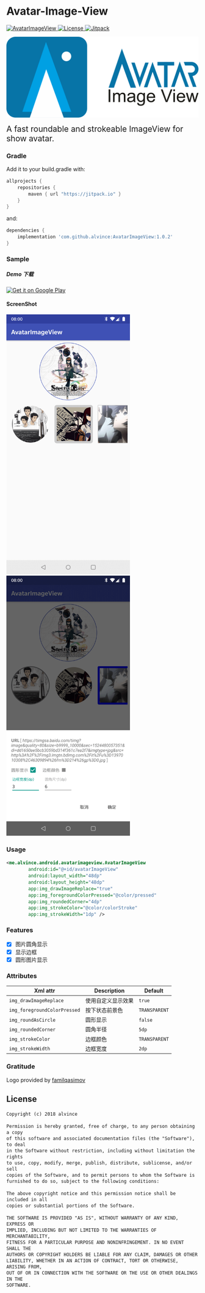 Avatar-Image-View
===

<p>
<a href="https://github.com/alvince/AvatarImageView">
    <img src="https://img.shields.io/badge/AvatarImageView-1.0.2-green.svg" alt="AvatarImageView" />
</a>
<a href="https://opensource.org/licenses/MIT">
    <img src="https://img.shields.io/badge/License-MIT-red.svg" alt="License" />
</a>
<a href="https://jitpack.io/#alvince/AvatarImageView">
    <img src="https://jitpack.io/v/alvince/AvatarImageView.svg" alt="Jitpack" />
</a>
</p>

![](Logo/Logotype_h.svg)

<font style="font-size:1.5em">A fast roundable and strokeable ImageView for show avatar.</font>

### Gradle

Add it to your build.gradle with:

```gradle
allprojects {
    repositories {
        maven { url "https://jitpack.io" }
    }
}
```

and:

```gradle
dependencies {
    implementation 'com.github.alvince:AvatarImageView:1.0.2'
}
```

### Sample

##### Demo 下载
<a href='https://play.google.com/store/apps/details?id=me.alvince.sample.avatarimageview&pcampaignid=MKT-Other-global-all-co-prtnr-py-PartBadge-Mar2515-1'>
    <img alt='Get it on Google Play' src='https://play.google.com/intl/en_us/badges/images/generic/en_badge_web_generic.png' width="240" height="92" />
</a>

#### ScreenShot

<div>
    <img src="art/avatar_demo.png" width="324" height="681" />
    <img src="art/avatar_demo_params.png" width="324" height="681" />
<div>

### Usage

```xml
<me.alvince.android.avatarimageview.AvatarImageView
        android:id="@+id/avatarImageView"
        android:layout_width="48dp"
        android:layout_height="48dp"
        app:img_drawImageReplace="true"
        app:img_foregroundColorPressed="@color/pressed"
        app:img_roundedCorner="4dp"
        app:img_strokeColor="@color/colorStroke"
        app:img_strokeWidth="1dp" />
```

### Features

- [x] 图片圆角显示
- [x] 显示边框
- [x] 圆形图片显示

### Attributes

| Xml attr                     | Description        | Default       |
| ---------------------------- | ------------------ | ------------- |
| `img_drawImageReplace`       | 使用自定义显示效果 | `true`        |
| `img_foregroundColorPressed` | 按下状态前景色     | `TRANSPARENT` |
| `img_roundAsCircle`          | 圆形显示           | `false`       |
| `img_roundedCorner`          | 圆角半径           | `5dp`         |
| `img_strokeColor`            | 边框颜色           | `TRANSPARENT` |
| `img_strokeWidth`            | 边框宽度           | `2dp`         |

### Gratitude

Logo provided by [familqasimov](https://github.com/familqasimov)


License
---

```
Copyright (c) 2018 alvince

Permission is hereby granted, free of charge, to any person obtaining a copy
of this software and associated documentation files (the "Software"), to deal
in the Software without restriction, including without limitation the rights
to use, copy, modify, merge, publish, distribute, sublicense, and/or sell
copies of the Software, and to permit persons to whom the Software is
furnished to do so, subject to the following conditions:

The above copyright notice and this permission notice shall be included in all
copies or substantial portions of the Software.

THE SOFTWARE IS PROVIDED "AS IS", WITHOUT WARRANTY OF ANY KIND, EXPRESS OR
IMPLIED, INCLUDING BUT NOT LIMITED TO THE WARRANTIES OF MERCHANTABILITY,
FITNESS FOR A PARTICULAR PURPOSE AND NONINFRINGEMENT. IN NO EVENT SHALL THE
AUTHORS OR COPYRIGHT HOLDERS BE LIABLE FOR ANY CLAIM, DAMAGES OR OTHER
LIABILITY, WHETHER IN AN ACTION OF CONTRACT, TORT OR OTHERWISE, ARISING FROM,
OUT OF OR IN CONNECTION WITH THE SOFTWARE OR THE USE OR OTHER DEALINGS IN THE
SOFTWARE.
```
